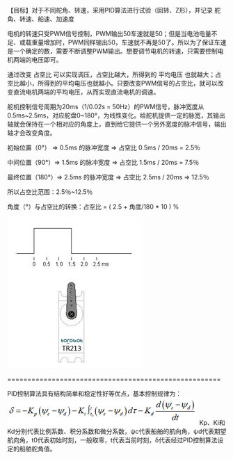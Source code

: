 【目标】对于不同舵角、转速，采用PID算法进行试验（回转、Z形），并记录 舵角、转速、船速、加速度

电机的转速只受PWM信号控制，PWM输出50车速就是50；但是当电池电量不足、或载重量增加时，PWM同样输出50，车速就不再是50了。所以为了保证车速是一个确定的数，需要不断调整PWM输出。想要调节电机的转速，只需要控制电机两端的电压即可。

通过改变 占空比 可以实现调压，占空比越大，所得到的 平均电压 也就越大；占空比越小，所得到的平均电压也就越小。只要改变PWM信号的占空比，就可以改变直流电机两端的平均电压，从而实现直流电机的调速。

舵机控制信号周期为20ms（1/0.02s = 50Hz）的PWM信号，脉冲宽度从0.5ms~2.5ms，对应舵盘0~180°，为线性变化。给舵机提供一定的脉宽，其输出轴就会保持在一个相对应的角度上，直到给它提供一个另外宽度的脉冲信号，输出轴才会改变角度。

初始位置（0°） => 0.5ms 的脉冲宽度 => 占空比 0.5ms / 20ms = 2.5％

中间位置（90°）=> 1.5ms 的脉冲宽度 => 占空比 1.5ms / 20ms = 7.5％

最终位置（180°）=> 2.5ms 的脉冲宽度 => 占空比 2.5ms / 20ms => 12.5％

所以占空比范围：2.5％~12.5％

角度（°）与占空比的转换：占空比 = ( 2.5 + 角度/180 * 10 ) % 

![Alt text](image.png)

=====================================================

PID控制算法具有结构简单和稳定性好等优点，基本控制规律为：
![Alt text](1693307211279.png)
Kp、Ki和Kd分别代表比例系数、积分系数和微分系数，ψc代表船舶的航向角，ψd代表期望航向角，t0代表初始时刻，一般取零，t代表当前时刻，δ代表经过PID控制算法设定的船舶舵角值。
